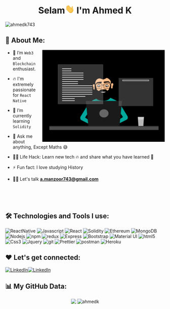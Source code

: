 <h1 align="center">Selam<img src="https://raw.githubusercontent.com/ABSphreak/ABSphreak/master/gifs/Hi.gif" width="30px"> I'm Ahmed K</h1>
<p align="left"> <img src="https://komarev.com/ghpvc/?username=ahmedk743&label=Profile%20views&color=129e00&style=plastic" alt="ahmedk743" /> </p>

## 👨 About Me:

<img  src="./thoughtworks-gif_dribbble.gif" height="290px" align="right" />

- 🔭 I’m `Web3` and `Blockchain` enthusiast.

- :fire: I'm extremely passionate for `React Native`

- 🌱 I’m currently learning `Solidity`

- 💬 Ask me about anything, Except Maths :sweat_smile:

- 👨‍💻 Life Hack: Learn new tech :fire: and share what you have learned :tada:

- ⚡ Fun fact: I love studying History

- 🙋‍♂️ Let's talk **a.manzoor743@gmail.com**

<br />
<br />
<br />

## 🛠️ Technologies and Tools I use:

<p>
<img alt="ReactNative" src="https://img.shields.io/badge/react_native-%2320232a.svg?style=for-the-badge&logo=react&logoColor=%2361DAFB" height="25px"/>
<img alt="Javascript" src="https://img.shields.io/badge/JavaScript-323330?style=for-the-badge&logo=javascript&logoColor=F7DF1E"  height="25px"/>
<img alt="React" src="https://img.shields.io/badge/React-20232A?style=for-the-badge&logo=react&logoColor=61DAFB" height="25px"/>
 <img alt="Solidity" src="https://img.shields.io/badge/Solidity-%23363636.svg?style=for-the-badge&logo=solidity&logoColor=white" height="25px"/>
<img alt="Ethereum" src="https://img.shields.io/badge/Ethereum-3C3C3D?style=for-the-badge&logo=Ethereum&logoColor=white)" height="25px"/>
<img alt="MongoDB" src="https://img.shields.io/badge/-MongoDB-13aa52?style=flat-square&logo=mongodb&logoColor=white"  height="25px"/>
<img alt="Nodejs" src="https://img.shields.io/badge/-Nodejs-43853d?style=flat-square&logo=Node.js&logoColor=white"  height="25px"/>
<img alt="npm" src="https://img.shields.io/badge/NPM-%23000000.svg?style=for-the-badge&logo=npm&logoColor=white" height="25px"/>
<img alt="redux" src="https://img.shields.io/badge/-Redux-764ABC?style=flat-square&logo=redux&logoColor=white" height="25px"/>
 <img alt="Express" src="https://img.shields.io/badge/express.js-%23404d59.svg?style=for-the-badge&logo=express&logoColor=%2361DAFB" height="25px"/>
<!-- <img alt="Tailwidcss" src="https://img.shields.io/badge/Tailwind_CSS-38B2AC?style=for-the-badge&logo=tailwind-css&logoColor=white" height="25px"/> -->
<img alt="Bootstrap" src="https://img.shields.io/badge/Bootstrap-563D7C?style=for-the-badge&logo=bootstrap&logoColor=white" height="25px"/>
<img alt="Material UI" src="https://img.shields.io/badge/Material--UI-0081CB?style=for-the-badge&logo=material-ui&logoColor=white" height="25px"/>
<!-- <img alt="Python" src="https://img.shields.io/badge/Python-14354C?style=for-the-badge&logo=python&logoColor=white" height="25px"/> -->
<!-- <img alt="Markdown" src="https://img.shields.io/badge/Markdown-000000?style=for-the-badge&logo=markdown&logoColor=white"  height="25px"/> -->
<img alt="html5" src="https://img.shields.io/badge/HTML5-E34F26?style=for-the-badge&logo=html5&logoColor=white" height="25px"/>
<img alt="Css3" src="https://img.shields.io/badge/CSS3-1572B6?style=for-the-badge&logo=css3&logoColor=white" height="25px"/>
<img alt="Jquery" src="https://img.shields.io/badge/jquery-%230769AD.svg?style=for-the-badge&logo=jquery&logoColor=white" height="25px"/>
<img alt="git" src="https://img.shields.io/badge/-Git-F05032?style=flat-square&logo=git&logoColor=white" height="25px"/>
<!-- <img alt="Brave browser" src="https://img.shields.io/badge/-Brave_Browser-FB542B?style=flat-square&logo=brave&logoColor=white" height="25px"/> -->
<img alt="Prettier" src="https://img.shields.io/badge/-Prettier-F7B93E?style=flat-square&logo=prettier&logoColor=white" height="25px"/>
<!--  <img alt="github actions" src="https://img.shields.io/badge/-Github_Actions-2088FF?style=flat-square&logo=github-actions&logoColor=white" height="25px"/> -->
 <img alt="postman" src="https://img.shields.io/badge/-Postman-00C7B7?style=flat-square&logo=postman&logoColor=white" height="25px"/>
 <img alt="Heroku" src="https://img.shields.io/badge/-Heroku-430098?style=flat-square&logo=heroku&logoColor=white" height="25px"/>
</p>

## ❤️ Let's get connected:
<p>
<a href="www.linkedin.com/in/ahmed-khan-4a9700178" target="_blank"><img alt="LinkedIn" src="https://img.shields.io/badge/linkedin-%230077B5.svg?&style=for-the-badge&logo=linkedin&logoColor=white"  height="30px"/></a><a href="a.manzoor743@gmail.com" target="_blank"><img alt="LinkedIn" src="https://img.shields.io/badge/Gmail-D14836?style=for-the-badge&logo=gmail&logoColor=white"  height="30px"/></a>
 
 </p>

## 📊 My GitHub Data:

<div align="center">
  <img align="center" src="https://github-readme-stats.anuraghazra1.vercel.app/api?username=ahmedk743&show_icons=true" />
  <img align="center" src="https://github-readme-streak-stats.herokuapp.com/?user=ahmedk743&" alt="ahmedk" />
</div>


<!--
<p><a href="https://soumya-jit.tech/" target="_blank"><img alt="Github" src="https://img.shields.io/badge/Soumyajit.tech-9146FF.svg?&style=for-the-badge&logo=appveyor&logoColor=white" height="30px" /></a> <a href="https://twitter.com/soumyajit4419" target="_blank"><img alt="Twitter" src="https://img.shields.io/badge/twitter-%231DA1F2.svg?&style=for-the-badge&logo=twitter&logoColor=white"  height="30px"/></a>  <a href="https://blogs.soumya-jit.tech/" target="_blank"><img alt="Blog" src="https://img.shields.io/badge/Blog-0A0A0A?style=for-the-badge&logo=dev.to&logoColor=white"  height="30px"/></a> <a href="https://www.instagram.com/s.o.u.m.y.a_j.i.t/" target="_blank"><img alt="Instagram" src="https://img.shields.io/badge/Instagram-E4405F?style=for-the-badge&logo=instagram&logoColor=white"  height="30px"/></a>
</p>

## 🤝 Support Me:

<a href="https://www.buymeacoffee.com/soumyajit4419" target="_blank"><img src="https://cdn.buymeacoffee.com/buttons/v2/default-violet.png" alt="Buy Me A Coffee" height="60px" width="200px"></a>



**ahmedk743/ahmedk743** is a ✨ _special_ ✨ repository because its `README.md` (this file) appears on your GitHub profile.

Here are some ideas to get you started:

- 🔭 I’m currently working on ...
- 🌱 I’m currently learning ...
- 👯 I’m looking to collaborate on ...
- 🤔 I’m looking for help with ...
- 💬 Ask me about ...
- 📫 How to reach me: ...
- 😄 Pronouns: ...
- ⚡ Fun fact: ...
-->
